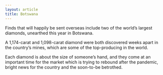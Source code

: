 ```yaml
---
layout: article
title: Botswana
---
```

Finds that will happily be sent overseas include two of the world’s largest diamonds, unearthed this year in Botswana.

A 1,174-carat and 1,098-carat diamond were both discovered weeks apart in the country’s mines, which are some of the top-producing in the world.

Each diamond is about the size of someone’s hand, and they come at an important time for the market which is trying to rebound after the pandemic, bright news for the country and the soon-to-be betrothed.